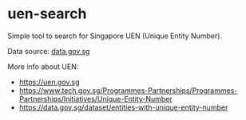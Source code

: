 # uen-search

Simple tool to search for Singapore UEN (Unique Entity Number).

Data source: [data.gov.sg](https://data.gov.sg)

More info about UEN:

+ https://uen.gov.sg
+ https://www.tech.gov.sg/Programmes-Partnerships/Programmes-Partnerships/Initiatives/Unique-Entity-Number
+ https://data.gov.sg/dataset/entities-with-unique-entity-number
